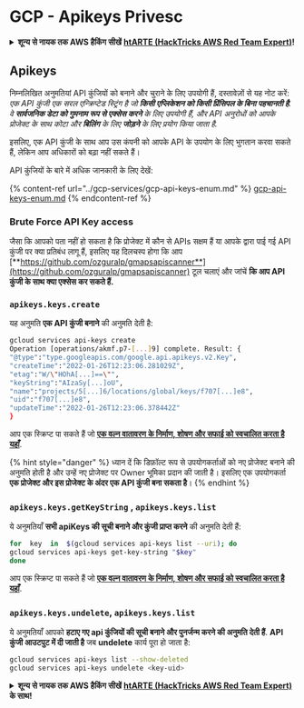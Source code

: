 # GCP - Apikeys Privesc

<details>

<summary><strong>शून्य से नायक तक AWS हैकिंग सीखें</strong> <a href="https://training.hacktricks.xyz/courses/arte"><strong>htARTE (HackTricks AWS Red Team Expert)</strong></a><strong>!</strong></summary>

HackTricks का समर्थन करने के अन्य तरीके:

* यदि आप चाहते हैं कि आपकी **कंपनी का विज्ञापन HackTricks में दिखाई दे** या **HackTricks को PDF में डाउनलोड करें**, तो [**सब्सक्रिप्शन प्लान्स**](https://github.com/sponsors/carlospolop) देखें!
* [**आधिकारिक PEASS & HackTricks स्वैग**](https://peass.creator-spring.com) प्राप्त करें
* [**The PEASS Family**](https://opensea.io/collection/the-peass-family) की खोज करें, हमारा विशेष [**NFTs**](https://opensea.io/collection/the-peass-family) संग्रह
* 💬 [**Discord group**](https://discord.gg/hRep4RUj7f) में **शामिल हों** या [**telegram group**](https://t.me/peass) में या **Twitter** पर 🐦 [**@carlospolopm**](https://twitter.com/carlospolopm) को **फॉलो करें**.
* **HackTricks** और [**HackTricks Cloud**](https://github.com/carlospolop/hacktricks-cloud) github repos में PRs सबमिट करके अपनी हैकिंग ट्रिक्स साझा करें.

</details>

## Apikeys

निम्नलिखित अनुमतियां API कुंजियों को बनाने और चुराने के लिए उपयोगी हैं, दस्तावेज़ों से यह नोट करें: _एक API कुंजी एक सरल एन्क्रिप्टेड स्ट्रिंग है जो **किसी एप्लिकेशन को किसी प्रिंसिपल के बिना पहचानती है**. वे **सार्वजनिक डेटा को गुमनाम रूप से एक्सेस करने** के लिए उपयोगी हैं, और API अनुरोधों को आपके प्रोजेक्ट के साथ कोटा और **बिलिंग** के लिए **जोड़ने** के लिए प्रयोग किया जाता है._

इसलिए, एक API कुंजी के साथ आप उस कंपनी को आपके API के उपयोग के लिए भुगतान करवा सकते हैं, लेकिन आप अधिकारों को बढ़ा नहीं सकते हैं।

API कुंजियों के बारे में अधिक जानकारी के लिए देखें:

{% content-ref url="../gcp-services/gcp-api-keys-enum.md" %}
[gcp-api-keys-enum.md](../gcp-services/gcp-api-keys-enum.md)
{% endcontent-ref %}

### Brute Force API Key access <a href="#apikeys.keys.create" id="apikeys.keys.create"></a>

जैसा कि आपको पता नहीं हो सकता है कि प्रोजेक्ट में कौन से APIs सक्षम हैं या आपके द्वारा पाई गई API कुंजी पर क्या प्रतिबंध लागू हैं, इसलिए यह दिलचस्प होगा कि आप [**https://github.com/ozguralp/gmapsapiscanner**](https://github.com/ozguralp/gmapsapiscanner) टूल चलाएं और जांचें **कि आप API कुंजी के साथ क्या एक्सेस कर सकते हैं.**

### `apikeys.keys.create` <a href="#apikeys.keys.create" id="apikeys.keys.create"></a>

यह अनुमति **एक API कुंजी बनाने** की अनुमति देती है:
```bash
gcloud services api-keys create
Operation [operations/akmf.p7-[...]9] complete. Result: {
"@type":"type.googleapis.com/google.api.apikeys.v2.Key",
"createTime":"2022-01-26T12:23:06.281029Z",
"etag":"W/\"HOhA[...]==\"",
"keyString":"AIzaSy[...]oU",
"name":"projects/5[...]6/locations/global/keys/f707[...]e8",
"uid":"f707[...]e8",
"updateTime":"2022-01-26T12:23:06.378442Z"
}
```
आप एक स्क्रिप्ट पा सकते हैं जो [**एक वल्न वातावरण के निर्माण, शोषण और सफाई को स्वचालित करता है यहाँ**](https://github.com/carlospolop/gcp_privesc_scripts/blob/main/tests/b-apikeys.keys.create.sh).

{% hint style="danger" %}
ध्यान दें कि डिफ़ॉल्ट रूप से उपयोगकर्ताओं को नए प्रोजेक्ट बनाने की अनुमति होती है और उन्हें नए प्रोजेक्ट पर Owner भूमिका प्रदान की जाती है। इसलिए एक उपयोगकर्ता **एक प्रोजेक्ट और इस प्रोजेक्ट के अंदर एक API कुंजी बना सकता है**।
{% endhint %}

### `apikeys.keys.getKeyString` , `apikeys.keys.list` <a href="#apikeys.keys.getkeystringapikeys.keys.list" id="apikeys.keys.getkeystringapikeys.keys.list"></a>

ये अनुमतियाँ **सभी apiKeys की सूची बनाने और कुंजी प्राप्त करने** की अनुमति देती हैं:
```bash
for  key  in  $(gcloud services api-keys list --uri); do
gcloud services api-keys get-key-string "$key"
done
```
आप एक स्क्रिप्ट पा सकते हैं जो [**एक वल्न वातावरण के निर्माण, शोषण और सफाई को स्वचालित करता है यहाँ**](https://github.com/carlospolop/gcp_privesc_scripts/blob/main/tests/c-apikeys.keys.getKeyString.sh).

### `apikeys.keys.undelete`, `apikeys.keys.list` <a href="#serviceusage.apikeys.regenerateapikeys.keys.list" id="serviceusage.apikeys.regenerateapikeys.keys.list"></a>

ये अनुमतियाँ आपको **हटाए गए api कुंजियों की सूची बनाने और पुनर्जन्म करने की अनुमति देती हैं**. **API कुंजी आउटपुट में दी जाती है** जब **undelete** कार्य पूरा हो जाता है:
```bash
gcloud services api-keys list --show-deleted
gcloud services api-keys undelete <key-uid>
```
<details>

<summary><strong>शून्य से नायक तक AWS हैकिंग सीखें</strong> <a href="https://training.hacktricks.xyz/courses/arte"><strong>htARTE (HackTricks AWS Red Team Expert)</strong></a><strong> के साथ!</strong></summary>

HackTricks का समर्थन करने के अन्य तरीके:

* यदि आप चाहते हैं कि आपकी **कंपनी का विज्ञापन HackTricks में दिखाई दे** या **HackTricks को PDF में डाउनलोड करें**, तो [**सब्सक्रिप्शन प्लान्स**](https://github.com/sponsors/carlospolop) देखें!
* [**आधिकारिक PEASS & HackTricks स्वैग**](https://peass.creator-spring.com) प्राप्त करें
* [**The PEASS Family**](https://opensea.io/collection/the-peass-family) की खोज करें, हमारा विशेष [**NFTs**](https://opensea.io/collection/the-peass-family) संग्रह
* 💬 [**Discord group**](https://discord.gg/hRep4RUj7f) में **शामिल हों** या [**telegram group**](https://t.me/peass) या **Twitter** पर 🐦 [**@carlospolopm**](https://twitter.com/carlospolopm) को **फॉलो करें**.
* [**HackTricks**](https://github.com/carlospolop/hacktricks) और [**HackTricks Cloud**](https://github.com/carlospolop/hacktricks-cloud) github repos में PRs सबमिट करके अपनी हैकिंग ट्रिक्स शेयर करें।

</details>
